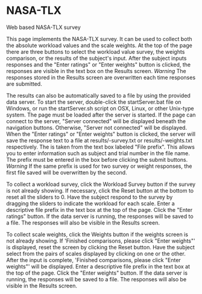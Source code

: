 NASA-TLX
========

Web based NASA-TLX survey

This page implements the NASA-TLX survey.
It can be used to collect both the absolute workload values and the scale weights.
At the top of the page there are three buttons to select the workload value survey, the weights comparison, or the results of the subject's input.
After the subject inputs responses and the "Enter ratings" or "Enter weights" button is clicked,
the responses are visible in the text box on the Results screen.
*Warning* The responses stored in the Results screen are overwritten each time responses are submitted.

The results can also be automatically saved to a file by using the provided data server.
To start the server, double-click the startServer.bat file on Windows, or run the startServer.sh script on OSX, Linux, or other Unix-type system.
The page must be loaded after the server is started.
If the page can connect to the server, "Server connected" will be displayed beneath the navigation buttons.
Otherwise, "Server not connected" will be displayed.
When the "Enter ratings" or "Enter weights" button is clicked, the server will save the response text
to a file at results/<prefix>-survey.txt or results/<prefix>-weights.txt respectively.
The <prefix> is taken from the text box labeled "File prefix". This allows you to enter information such as
subject and trial number in the file name. The prefix must be entered in the box before clicking the submit buttons.
*Warning* If the same prefix is used for two survey or weight responses, the first file saved will be overwritten by the second.


To collect a workload survey, click the Workload Survey button if the survey is not already showing.
If necessary, click the Reset button at the bottom to reset all the sliders to 0.
Have the subject respond to the survey by dragging the sliders to indicate the workload for each scale.
Enter a descriptive file prefix in the text box at the top of the page.
Click the "Enter ratings" button. If the data server is running, the responses will be saved to a file.
The responses will also be visible in the Results screen.

To collect scale weights, click the Weights button if the weights screen is not already showing.
If 'Finished comparisons, please click "Enter weights"' is displayed, reset the screen by clicking the Reset button.
Have the subject select from the pairs of scales displayed by clicking on one or the other.
After the input is complete, 'Finished comparisons, please click "Enter weights"' will be displayed.
Enter a descriptive file prefix in the text box at the top of the page.
Click the "Enter weights" button. If the data server is running, the responses will be saved to a file.
The responses will also be visible in the Results screen.
